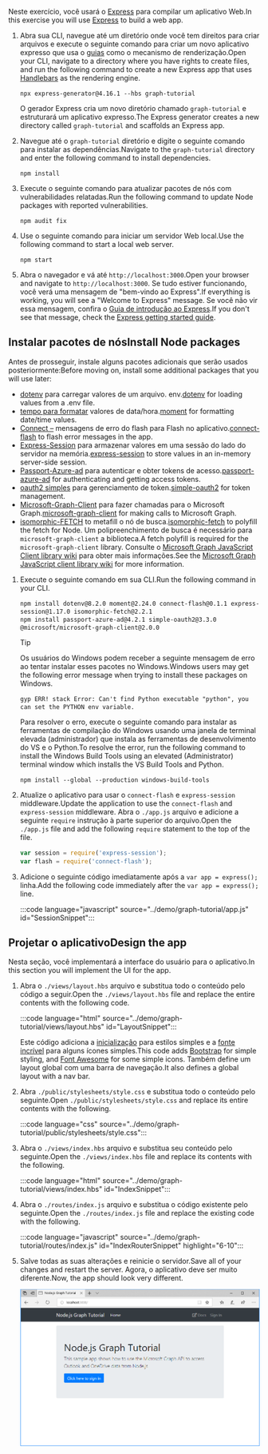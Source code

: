 <!-- markdownlint-disable MD002 MD041 -->

<span data-ttu-id="411d8-101">Neste exercício, você usará o [Express](http://expressjs.com/) para compilar um aplicativo Web.</span><span class="sxs-lookup"><span data-stu-id="411d8-101">In this exercise you will use [Express](http://expressjs.com/) to build a web app.</span></span>

1. <span data-ttu-id="411d8-102">Abra sua CLI, navegue até um diretório onde você tem direitos para criar arquivos e execute o seguinte comando para criar um novo aplicativo expresso que usa o [guias](http://handlebarsjs.com/) como o mecanismo de renderização.</span><span class="sxs-lookup"><span data-stu-id="411d8-102">Open your CLI, navigate to a directory where you have rights to create files, and run the following command to create a new Express app that uses [Handlebars](http://handlebarsjs.com/) as the rendering engine.</span></span>

    ```Shell
    npx express-generator@4.16.1 --hbs graph-tutorial
    ```

    <span data-ttu-id="411d8-103">O gerador Express cria um novo diretório chamado `graph-tutorial` e estruturará um aplicativo expresso.</span><span class="sxs-lookup"><span data-stu-id="411d8-103">The Express generator creates a new directory called `graph-tutorial` and scaffolds an Express app.</span></span>

1. <span data-ttu-id="411d8-104">Navegue até o `graph-tutorial` diretório e digite o seguinte comando para instalar as dependências.</span><span class="sxs-lookup"><span data-stu-id="411d8-104">Navigate to the `graph-tutorial` directory and enter the following command to install dependencies.</span></span>

    ```Shell
    npm install
    ```

1. <span data-ttu-id="411d8-105">Execute o seguinte comando para atualizar pacotes de nós com vulnerabilidades relatadas.</span><span class="sxs-lookup"><span data-stu-id="411d8-105">Run the following command to update Node packages with reported vulnerabilities.</span></span>

    ```Shell
    npm audit fix
    ```

1. <span data-ttu-id="411d8-106">Use o seguinte comando para iniciar um servidor Web local.</span><span class="sxs-lookup"><span data-stu-id="411d8-106">Use the following command to start a local web server.</span></span>

    ```Shell
    npm start
    ```

1. <span data-ttu-id="411d8-107">Abra o navegador e vá até `http://localhost:3000`.</span><span class="sxs-lookup"><span data-stu-id="411d8-107">Open your browser and navigate to `http://localhost:3000`.</span></span> <span data-ttu-id="411d8-108">Se tudo estiver funcionando, você verá uma mensagem de "bem-vindo ao Express".</span><span class="sxs-lookup"><span data-stu-id="411d8-108">If everything is working, you will see a "Welcome to Express" message.</span></span> <span data-ttu-id="411d8-109">Se você não vir essa mensagem, confira o [Guia de introdução ao Express](http://expressjs.com/starter/generator.html).</span><span class="sxs-lookup"><span data-stu-id="411d8-109">If you don't see that message, check the [Express getting started guide](http://expressjs.com/starter/generator.html).</span></span>

## <a name="install-node-packages"></a><span data-ttu-id="411d8-110">Instalar pacotes de nós</span><span class="sxs-lookup"><span data-stu-id="411d8-110">Install Node packages</span></span>

<span data-ttu-id="411d8-111">Antes de prosseguir, instale alguns pacotes adicionais que serão usados posteriormente:</span><span class="sxs-lookup"><span data-stu-id="411d8-111">Before moving on, install some additional packages that you will use later:</span></span>

- <span data-ttu-id="411d8-112">[dotenv](https://github.com/motdotla/dotenv) para carregar valores de um arquivo. env.</span><span class="sxs-lookup"><span data-stu-id="411d8-112">[dotenv](https://github.com/motdotla/dotenv) for loading values from a .env file.</span></span>
- <span data-ttu-id="411d8-113">[tempo para formatar](https://github.com/moment/moment/) valores de data/hora.</span><span class="sxs-lookup"><span data-stu-id="411d8-113">[moment](https://github.com/moment/moment/) for formatting date/time values.</span></span>
- <span data-ttu-id="411d8-114">[Connect –](https://github.com/jaredhanson/connect-flash) mensagens de erro do flash para Flash no aplicativo.</span><span class="sxs-lookup"><span data-stu-id="411d8-114">[connect-flash](https://github.com/jaredhanson/connect-flash) to flash error messages in the app.</span></span>
- <span data-ttu-id="411d8-115">[Express-Session](https://github.com/expressjs/session) para armazenar valores em uma sessão do lado do servidor na memória.</span><span class="sxs-lookup"><span data-stu-id="411d8-115">[express-session](https://github.com/expressjs/session) to store values in an in-memory server-side session.</span></span>
- <span data-ttu-id="411d8-116">[Passport-Azure-ad](https://github.com/AzureAD/passport-azure-ad) para autenticar e obter tokens de acesso.</span><span class="sxs-lookup"><span data-stu-id="411d8-116">[passport-azure-ad](https://github.com/AzureAD/passport-azure-ad) for authenticating and getting access tokens.</span></span>
- <span data-ttu-id="411d8-117">[oauth2 simples](https://github.com/lelylan/simple-oauth2) para gerenciamento de token.</span><span class="sxs-lookup"><span data-stu-id="411d8-117">[simple-oauth2](https://github.com/lelylan/simple-oauth2) for token management.</span></span>
- <span data-ttu-id="411d8-118">[Microsoft-Graph-Client](https://github.com/microsoftgraph/msgraph-sdk-javascript) para fazer chamadas para o Microsoft Graph.</span><span class="sxs-lookup"><span data-stu-id="411d8-118">[microsoft-graph-client](https://github.com/microsoftgraph/msgraph-sdk-javascript) for making calls to Microsoft Graph.</span></span>
- <span data-ttu-id="411d8-119">[isomorphic-FETCH](https://github.com/matthew-andrews/isomorphic-fetch) to metafill o nó de busca.</span><span class="sxs-lookup"><span data-stu-id="411d8-119">[isomorphic-fetch](https://github.com/matthew-andrews/isomorphic-fetch) to polyfill the fetch for Node.</span></span> <span data-ttu-id="411d8-120">Um polipreenchimento de busca é necessário para `microsoft-graph-client` a biblioteca.</span><span class="sxs-lookup"><span data-stu-id="411d8-120">A fetch polyfill is required for the `microsoft-graph-client` library.</span></span> <span data-ttu-id="411d8-121">Consulte o [Microsoft Graph JavaScript Client library wiki](https://github.com/microsoftgraph/msgraph-sdk-javascript/wiki/Migration-from-1.x.x-to-2.x.x#polyfill-only-when-required) para obter mais informações.</span><span class="sxs-lookup"><span data-stu-id="411d8-121">See the [Microsoft Graph JavaScript client library wiki](https://github.com/microsoftgraph/msgraph-sdk-javascript/wiki/Migration-from-1.x.x-to-2.x.x#polyfill-only-when-required) for more information.</span></span>

1. <span data-ttu-id="411d8-122">Execute o seguinte comando em sua CLI.</span><span class="sxs-lookup"><span data-stu-id="411d8-122">Run the following command in your CLI.</span></span>

    ```Shell
    npm install dotenv@8.2.0 moment@2.24.0 connect-flash@0.1.1 express-session@1.17.0 isomorphic-fetch@2.2.1
    npm install passport-azure-ad@4.2.1 simple-oauth2@3.3.0 @microsoft/microsoft-graph-client@2.0.0
    ```

    > [!TIP]
    > <span data-ttu-id="411d8-123">Os usuários do Windows podem receber a seguinte mensagem de erro ao tentar instalar esses pacotes no Windows.</span><span class="sxs-lookup"><span data-stu-id="411d8-123">Windows users may get the following error message when trying to install these packages on Windows.</span></span>
    >
    > ```Shell
    > gyp ERR! stack Error: Can't find Python executable "python", you can set the PYTHON env variable.
    > ```
    >
    > <span data-ttu-id="411d8-124">Para resolver o erro, execute o seguinte comando para instalar as ferramentas de compilação do Windows usando uma janela de terminal elevada (administrador) que instala as ferramentas de desenvolvimento do VS e o Python.</span><span class="sxs-lookup"><span data-stu-id="411d8-124">To resolve the error, run the following command to install the Windows Build Tools using an elevated (Administrator) terminal window which installs the VS Build Tools and Python.</span></span>
    >
    > ```Shell
    > npm install --global --production windows-build-tools
    > ```

1. <span data-ttu-id="411d8-125">Atualize o aplicativo para usar o `connect-flash` e `express-session` middleware.</span><span class="sxs-lookup"><span data-stu-id="411d8-125">Update the application to use the `connect-flash` and `express-session` middleware.</span></span> <span data-ttu-id="411d8-126">Abra o `./app.js` arquivo e adicione a seguinte `require` instrução à parte superior do arquivo.</span><span class="sxs-lookup"><span data-stu-id="411d8-126">Open the `./app.js` file and add the following `require` statement to the top of the file.</span></span>

    ```javascript
    var session = require('express-session');
    var flash = require('connect-flash');
    ```

1. <span data-ttu-id="411d8-127">Adicione o seguinte código imediatamente após a `var app = express();` linha.</span><span class="sxs-lookup"><span data-stu-id="411d8-127">Add the following code immediately after the `var app = express();` line.</span></span>

    :::code language="javascript" source="../demo/graph-tutorial/app.js" id="SessionSnippet":::

## <a name="design-the-app"></a><span data-ttu-id="411d8-128">Projetar o aplicativo</span><span class="sxs-lookup"><span data-stu-id="411d8-128">Design the app</span></span>

<span data-ttu-id="411d8-129">Nesta seção, você implementará a interface do usuário para o aplicativo.</span><span class="sxs-lookup"><span data-stu-id="411d8-129">In this section you will implement the UI for the app.</span></span>

1. <span data-ttu-id="411d8-130">Abra o `./views/layout.hbs` arquivo e substitua todo o conteúdo pelo código a seguir.</span><span class="sxs-lookup"><span data-stu-id="411d8-130">Open the `./views/layout.hbs` file and replace the entire contents with the following code.</span></span>

    :::code language="html" source="../demo/graph-tutorial/views/layout.hbs" id="LayoutSnippet":::

    <span data-ttu-id="411d8-131">Este código adiciona a [inicialização](http://getbootstrap.com/) para estilos simples e a [fonte incrível](https://fontawesome.com/) para alguns ícones simples.</span><span class="sxs-lookup"><span data-stu-id="411d8-131">This code adds [Bootstrap](http://getbootstrap.com/) for simple styling, and [Font Awesome](https://fontawesome.com/) for some simple icons.</span></span> <span data-ttu-id="411d8-132">Também define um layout global com uma barra de navegação.</span><span class="sxs-lookup"><span data-stu-id="411d8-132">It also defines a global layout with a nav bar.</span></span>

1. <span data-ttu-id="411d8-133">Abra `./public/stylesheets/style.css` e substitua todo o conteúdo pelo seguinte.</span><span class="sxs-lookup"><span data-stu-id="411d8-133">Open `./public/stylesheets/style.css` and replace its entire contents with the following.</span></span>

    :::code language="css" source="../demo/graph-tutorial/public/stylesheets/style.css":::

1. <span data-ttu-id="411d8-134">Abra o `./views/index.hbs` arquivo e substitua seu conteúdo pelo seguinte.</span><span class="sxs-lookup"><span data-stu-id="411d8-134">Open the `./views/index.hbs` file and replace its contents with the following.</span></span>

    :::code language="html" source="../demo/graph-tutorial/views/index.hbs" id="IndexSnippet":::

1. <span data-ttu-id="411d8-135">Abra o `./routes/index.js` arquivo e substitua o código existente pelo seguinte.</span><span class="sxs-lookup"><span data-stu-id="411d8-135">Open the `./routes/index.js` file and replace the existing code with the following.</span></span>

    :::code language="javascript" source="../demo/graph-tutorial/routes/index.js" id="IndexRouterSnippet" highlight="6-10":::

1. <span data-ttu-id="411d8-136">Salve todas as suas alterações e reinicie o servidor.</span><span class="sxs-lookup"><span data-stu-id="411d8-136">Save all of your changes and restart the server.</span></span> <span data-ttu-id="411d8-137">Agora, o aplicativo deve ser muito diferente.</span><span class="sxs-lookup"><span data-stu-id="411d8-137">Now, the app should look very different.</span></span>

    ![Uma captura de tela da página inicial reprojetada](./images/create-app-01.png)
